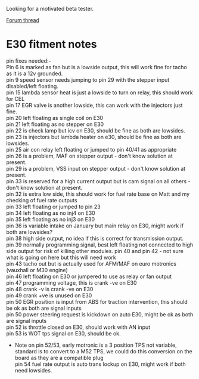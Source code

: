 
Looking for a motivated beta tester.

[Forum thread](https://rusefi.com/forum/viewtopic.php?f=4&t=1668)


# E30 fitment notes  

pin fixes needed:-  
Pin 6 is marked as fan but is a lowside output, this will work fine for tacho as it is a 12v grounded.  
pin 9 speed sensor needs jumping to pin 29 with the stepper input disabled/left floating.  
pin 15 lambda sensor heat is just a lowside to turn on relay, this should work for CEL   
pin 17 EGR valve is another lowside, this can work with the injectors just fine.  
pin 20 left floating as single coil on E30  
pin 21 left floating as no stepper on E30  
pin 22 is check lamp but icv on E30, should be fine as both are lowsides.   
pin 23 is injectors but lambda heater on e30, should be fine as both are lowsides.  
pin 25 air con relay left floating or jumped to pin 40/41 as appropriate  
pin 26 is a problem, MAF on stepper output - don't know solution at present.  
pin 29 is a problem, VSS input on stepper output - don't know solution at present.  
pin 33 is reserved for a high current output but is cam signal on all others - don't know solution at present.  
pin 32 is extra low side, this should work for fuel rate base on Matt and my checking of fuel rate outputs  
pin 33 left floating or jumped to pin 23  
pin 34 left floating as no inj4 on E30  
pin 35 left floating as no inj3 on E30  
pin 36 is variable intake on January but main relay on E30, might work if both are lowsides?  
pin 38 high side output, no idea if this is correct for transmission output.  
pin 39 normally programming signal, best left floating not connected to high side output for risk of killing other modules. 
pin 40 and pin 42 - not sure what is going on here but this will need work  
pin 43 tacho out but is actually used for AFM/MAF on euro motronics (vauxhall or M30 engine)  
pin 46 left floating on E30 or jumpered to use as relay or fan output  
pin 47 programming voltage, this is crank -ve on E30  
pin 48 crank -v is crank -ve on E30  
pin 49 crank +ve is unused on E30  
pin 50 EGR position is input from ABS for traction intervention, this should be ok as both are signal inputs  
pin 50 power steering request is kickdown on auto E30, might be ok as both are signal inputs  
pin 52 is throttle closed on E30, should work with AN input  
pin 53 is WOT tps signal on E30, should be ok.  
- Note on pin 52/53, early motronic is a 3 position TPS not variable, standard is to convert to a M52 TPS, we could do this conversion on the board as they are a compatible plug  
pin 54 fuel rate output is auto trans lockup on E30, might work if both need lowsides.  

